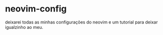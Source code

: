 # neovim-config
deixarei todas as minhas configurações do neovim e um tutorial para deixar igualzinho ao meu.
